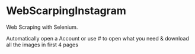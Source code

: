 # WebScarpingInstagram
Web Scraping with Selenium.

Automatically open a Account or use # to open what you need & download all the images in first 4 pages
